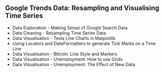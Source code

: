 ## Google Trends Data: Resampling and Visualising Time Series
- Data Exploration - Making Sense of Google Search Data
- Data Cleaning - Resampling Time Series Data
- Data Visualisation - Tesla Line Charts in Matplotlib
- Using Locators and DateFormatters to generate Tick Marks on a Time Line
- Data Visualisation - Bitcoin: Line Style and Markers
- Data Visualisation - Unemployment: How to use Grids
- Data Visualisation - Unemployment: The Effect of New Data